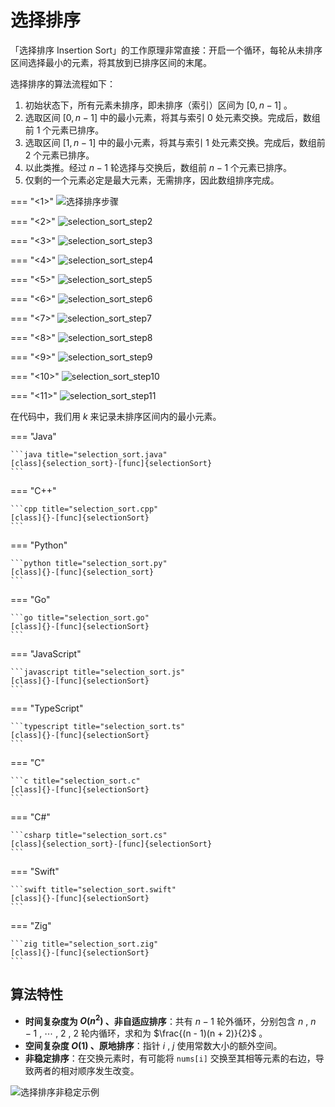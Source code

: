 # 选择排序

「选择排序 Insertion Sort」的工作原理非常直接：开启一个循环，每轮从未排序区间选择最小的元素，将其放到已排序区间的末尾。

选择排序的算法流程如下：

1. 初始状态下，所有元素未排序，即未排序（索引）区间为 $[0, n-1]$ 。
2. 选取区间 $[0, n-1]$ 中的最小元素，将其与索引 $0$ 处元素交换。完成后，数组前 1 个元素已排序。
3. 选取区间 $[1, n-1]$ 中的最小元素，将其与索引 $1$ 处元素交换。完成后，数组前 2 个元素已排序。
4. 以此类推。经过 $n - 1$ 轮选择与交换后，数组前 $n - 1$ 个元素已排序。
5. 仅剩的一个元素必定是最大元素，无需排序，因此数组排序完成。

=== "<1>"
    ![选择排序步骤](selection_sort.assets/selection_sort_step1.png)

=== "<2>"
    ![selection_sort_step2](selection_sort.assets/selection_sort_step2.png)

=== "<3>"
    ![selection_sort_step3](selection_sort.assets/selection_sort_step3.png)

=== "<4>"
    ![selection_sort_step4](selection_sort.assets/selection_sort_step4.png)

=== "<5>"
    ![selection_sort_step5](selection_sort.assets/selection_sort_step5.png)

=== "<6>"
    ![selection_sort_step6](selection_sort.assets/selection_sort_step6.png)

=== "<7>"
    ![selection_sort_step7](selection_sort.assets/selection_sort_step7.png)

=== "<8>"
    ![selection_sort_step8](selection_sort.assets/selection_sort_step8.png)

=== "<9>"
    ![selection_sort_step9](selection_sort.assets/selection_sort_step9.png)

=== "<10>"
    ![selection_sort_step10](selection_sort.assets/selection_sort_step10.png)

=== "<11>"
    ![selection_sort_step11](selection_sort.assets/selection_sort_step11.png)

在代码中，我们用 $k$ 来记录未排序区间内的最小元素。

=== "Java"

    ```java title="selection_sort.java"
    [class]{selection_sort}-[func]{selectionSort}
    ```

=== "C++"

    ```cpp title="selection_sort.cpp"
    [class]{}-[func]{selectionSort}
    ```

=== "Python"

    ```python title="selection_sort.py"
    [class]{}-[func]{selection_sort}
    ```

=== "Go"

    ```go title="selection_sort.go"
    [class]{}-[func]{selectionSort}
    ```

=== "JavaScript"

    ```javascript title="selection_sort.js"
    [class]{}-[func]{selectionSort}
    ```

=== "TypeScript"

    ```typescript title="selection_sort.ts"
    [class]{}-[func]{selectionSort}
    ```

=== "C"

    ```c title="selection_sort.c"
    [class]{}-[func]{selectionSort}
    ```

=== "C#"

    ```csharp title="selection_sort.cs"
    [class]{selection_sort}-[func]{selectionSort}
    ```

=== "Swift"

    ```swift title="selection_sort.swift"
    [class]{}-[func]{selectionSort}
    ```

=== "Zig"

    ```zig title="selection_sort.zig"
    [class]{}-[func]{selectionSort}
    ```

## 算法特性

- **时间复杂度为 $O(n^2)$ 、非自适应排序**：共有 $n - 1$ 轮外循环，分别包含 $n$ , $n - 1$ , $\cdots$ , $2$ , $2$ 轮内循环，求和为 $\frac{(n - 1)(n + 2)}{2}$ 。
- **空间复杂度 $O(1)$ 、原地排序**：指针 $i$ , $j$ 使用常数大小的额外空间。
- **非稳定排序**：在交换元素时，有可能将 `nums[i]` 交换至其相等元素的右边，导致两者的相对顺序发生改变。

![选择排序非稳定示例](selection_sort.assets/selection_sort_instability.png)
